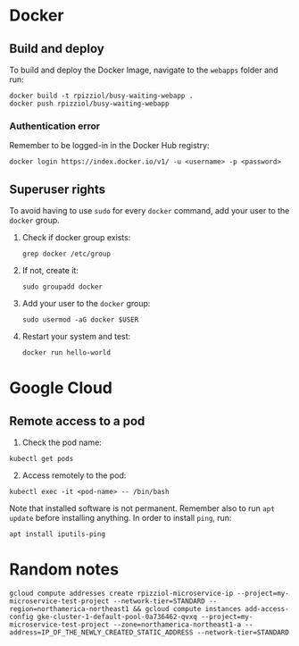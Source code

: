# Docker
## Build and deploy
To build and deploy the Docker Image, navigate to the `webapps` folder and run:

   ```
   docker build -t rpizziol/busy-waiting-webapp .
   docker push rpizziol/busy-waiting-webapp
   ```

### Authentication error

Remember to be logged-in in the Docker Hub registry:
```
docker login https://index.docker.io/v1/ -u <username> -p <password>
```


## Superuser rights
To avoid having to use `sudo` for every `docker` command, add your user to the `docker` group.
1. Check if docker group exists:
   ``` 
   grep docker /etc/group
   ```
2. If not, create it:
   ``` 
   sudo groupadd docker
   ```
3. Add your user to the `docker` group:
   ```
   sudo usermod -aG docker $USER
   ```
4. Restart your system and test:
   ```
   docker run hello-world
   ```
 

# Google Cloud
## Remote access to a pod
1. Check the pod name:
```
kubectl get pods
```
2. Access remotely to the pod:
```
kubectl exec -it <pod-name> -- /bin/bash
```
Note that installed software is not permanent. Remember also to run `apt update` before installing anything.
In order to install `ping`, run:
```
apt install iputils-ping
```

  
# Random notes
```
gcloud compute addresses create rpizziol-microservice-ip --project=my-microservice-test-project --network-tier=STANDARD --region=northamerica-northeast1 && gcloud compute instances add-access-config gke-cluster-1-default-pool-0a736462-qvxq --project=my-microservice-test-project --zone=northamerica-northeast1-a --address=IP_OF_THE_NEWLY_CREATED_STATIC_ADDRESS --network-tier=STANDARD
```
